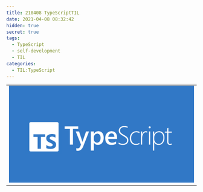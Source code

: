 ```yaml
---
title: 210408 TypeScriptTIL
date: 2021-04-08 08:32:42
hidden: true
secret: true
tags:
  - TypeScript
  - self-development
  - TIL
categories:
  - TIL:TypeScript
---
```


<table>
  <tr>
    <td align="center">
      <img src="/images/post_images/typescript_logo.png" alt="TypeScript">
    </td>
  </tr>
</table>

  <!-- more -->
